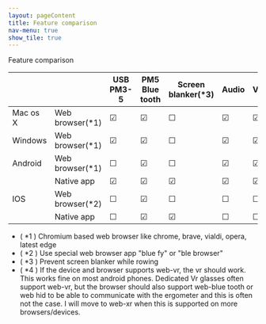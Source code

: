 ```yaml
---
layout: pageContent
title: Feature comparison
nav-menu: true
show_tile: true
---
```

Feature comparison

|          |                 | USB PM3-5 | PM5 Blue tooth | Screen blanker(*3) | Audio   | Video   | Offline | Vr (*4)  |
|----------|-----------------|-----------|----------------|--------------------|---------|---------|---------|-----|
| Mac os X | Web browser(*1) | &#9745;   | &#9745;        | &#9744;            | &#9745; | &#9745; | &#9745; | &#9744; |
| Windows  | Web browser(*1) | &#9745;   | &#9745;        | &#9744;            | &#9745; | &#9745; | &#9745; | &#9744; |
| Android  | Web browser(*1) | &#9744;   | &#9745;        | &#9744;            | &#9745; | &#9745; | &#9745; | &#9745; |
|          | Native app      | &#9745;   | &#9745;        | &#9745;            | &#9745; | &#9745; | &#9745; | &#9745; |
| IOS      | Web browser(*2) | &#9744;   | &#9745;        | &#9744;            | &#9744; | &#9744; | &#9744; | &#9744; |
|          | Native app      | &#9744;   | &#9745;        | &#9745;            | &#9744; | &#9744; | &#9745; | &#9744; |

* ( *1 ) Chromium based web browser like chrome, brave, vialdi, opera, latest edge
* ( *2 ) Use special web browser app "blue fy"  or "ble browser"
* ( *3 ) Prevent screen blanker while rowing
* ( *4 ) If the device and browser supports web-vr, the vr should work. This works fine on most android phones. Dedicated Vr glasses often support web-vr, but the browser should also support web-blue tooth or web hid to be able to communicate with the ergometer and this is often not the case. I will move to web-xr when this is supported on more browsers/devices.
